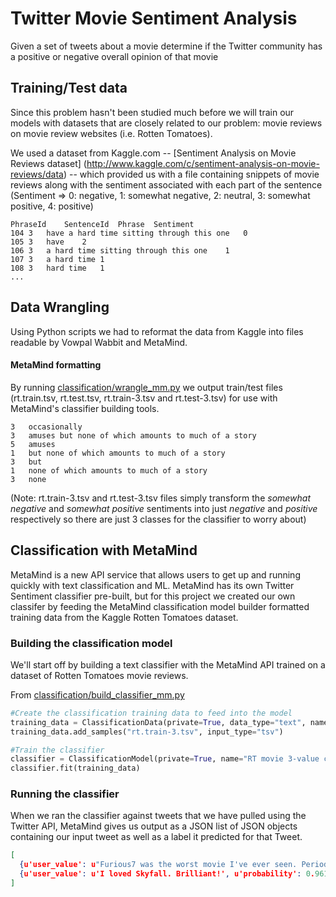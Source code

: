 # Twitter Movie Sentiment Analysis
Given a set of tweets about a movie determine if the Twitter community has a positive or negative overall opinion of that movie

## Training/Test data
Since this problem hasn't been studied much before we will train our models with datasets that are closely related
to our problem: movie reviews on movie review websites (i.e. Rotten Tomatoes).

We used a dataset from Kaggle.com -- [Sentiment Analysis on Movie Reviews dataset] (http://www.kaggle.com/c/sentiment-analysis-on-movie-reviews/data) -- 
which provided us with a file containing snippets of movie reviews 
along with the sentiment associated with each part of the sentence (Sentiment => 0: negative, 1: somewhat negative, 2: neutral, 3: somewhat positive, 4: positive)
```
PhraseId	SentenceId	Phrase	Sentiment
104	3	have a hard time sitting through this one	0
105	3	have	2
106	3	a hard time sitting through this one	1
107	3	a hard time	1
108	3	hard time	1
...
```

## Data Wrangling

Using Python scripts we had to reformat the data from Kaggle into files readable by Vowpal Wabbit and MetaMind.

#### MetaMind formatting

By running [classification/wrangle_mm.py](classification/wrangle_mm.py) 
we output train/test files (rt.train.tsv, rt.test.tsv, rt.train-3.tsv and rt.test-3.tsv) for use with MetaMind's classifier
building tools. 
```
3	occasionally
3	amuses but none of which amounts to much of a story
5	amuses
1	but none of which amounts to much of a story
3	but
1	none of which amounts to much of a story
3	none
```
(Note: rt.train-3.tsv and rt.test-3.tsv files simply transform the *somewhat negative* and *somewhat positive* sentiments into just
*negative* and *positive* respectively so there are just 3 classes for the classifier to worry about)



## Classification with MetaMind

MetaMind is a new API service that allows users to get up and running quickly with 
text classification and ML. MetaMind has its own Twitter Sentiment classifier pre-built, 
but for this project we created our own classifer by feeding the MetaMind classification 
model builder formatted training data from the Kaggle Rotten Tomatoes dataset.


### Building the classification model

We'll start off by building a text classifier with the MetaMind API trained on a dataset of Rotten Tomatoes
movie reviews.

From [classification/build_classifier_mm.py](classification/build_classifier_mm.py)
```python
#Create the classification training data to feed into the model
training_data = ClassificationData(private=True, data_type="text", name="RT snippets 3 feature training data")
training_data.add_samples("rt.train-3.tsv", input_type="tsv")

#Train the classifier
classifier = ClassificationModel(private=True, name="RT movie 3-value classifier")
classifier.fit(training_data)
```

### Running the classifier

When we ran the classifier against tweets that we have pulled using the Twitter API, MetaMind gives us output as a JSON list of JSON objects containing our input tweet as well as a label it predicted for that Tweet.

```json
[
  {u'user_value': u"Furious7 was the worst movie I've ever seen. Period.", u'probability': 0.819143650919281, u'label': u'1'}, 
  {u'user_value': u'I loved Skyfall. Brilliant!', u'probability': 0.9619668949957287, u'label': u'5'}
]
```
